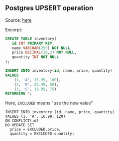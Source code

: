 
## Postgres UPSERT operation

Source: [here](https://www.postgresqltutorial.com/postgresql-tutorial/postgresql-upsert/)

Excerpt:

```sql
CREATE TABLE inventory(
   id INT PRIMARY KEY,
   name VARCHAR(255) NOT NULL,
   price DECIMAL(10,2) NOT NULL,
   quantity INT NOT NULL
);

INSERT INTO inventory(id, name, price, quantity)
VALUES
	(1, 'A', 15.99, 100),
	(2, 'B', 25.49, 50),
	(3, 'C', 19.95, 75)
RETURNING *;
```

Here, `EXCLUDED` means "use the new value"

```
INSERT INTO inventory (id, name, price, quantity)
VALUES (1, 'A', 16.99, 120)
ON CONFLICT(id) 
DO UPDATE SET
  price = EXCLUDED.price,
  quantity = EXCLUDED.quantity;
```

